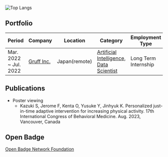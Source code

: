 ![Top Langs](https://github-readme-stats-git-masterrstaa-rickstaa.vercel.app/api/top-langs/?username=mxvish&layout=compact&count_private=true&show_icons=true&langs_count=10&hide=html,css&theme=codeSTACKr)

## Portfolio

Period | Company | Location | Category | Employment Type
-- | -- | -- | -- | --
Mar. 2022 ~  Jul. 2022 | [Gruff Inc.](https://gruff.co.jp) | Japan(remote) | [Artificial Intelligence, Data Scientist](https://01intern.com/job/1493.html) | Long Term Internship

## Publications
- Poster viewing
  - Kazuki S, Jerome F, Kenta O, Yusuke Y, Jinhyuk K. Personalized just-in-time adaptive intervention for increasing physical activity. 17th International Congress of Behavioral Medicine. Aug. 2023, Vancouver, Canada

## Open Badge
[Open Badge Network Foundation](https://www.openbadge-global.com/ns/portal/openbadge/public/assertions/user/REd1VVV0aDVRUlZINkczREdaL0tsZz09)
